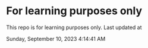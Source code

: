 # For learning purposes only
This repo is for learning purposes only.
Last updated at

Sunday, September 10, 2023 4:14:41 AM

